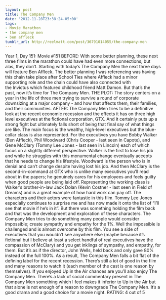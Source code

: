```yaml
---
layout: post
title: The Company Men
date: '2012-11-28T23:38:24-05:00'
tags:
- Movie Marathon
- the company men
- ben affleck
tumblr_url: http://reelmatt.com/post/36791014055/the-company-men
---
```

Year 1, Day 151: Movie #151
BEFORE: With some better planning, these next three films in the marathon could have had even more connections, but alas, they don’t. Starting with today’s The Company Men the next three days will feature Ben Affleck. The better planning I was referencing was having this chain take place after School Ties where Affleck had a minor supporting role and the chain could have also connected with the Invictus which featured childhood friend Matt Damon. But that’s the past, now it’s time for The Company Men.
THE PLOT: The story centers on a year in the life of three men trying to survive a round of corporate downsizing at a major company - and how that affects them, their families, and their communities.
AFTER: The Company Men tries to be a definitive look at the recent economic recession and the effects it has on three high level executives at the fictional corporation, GTX. And it certainly puts up a strong fight but ultimately falls short of being that final say of what things are like.
The main focus is the wealthy, high-level executives but the blue-collar class is also represented. For the executives you have Bobby Walker (Ben Affleck), Phil Woodward (Chris Cooper - last seen in Capote), and Gene McClary (Tommy Lee Jones - last seen in Lincoln) each of which focus on a slightly different perspective. Walker is the first to lose his job and while he struggles with this monumental change eventually accepts that he needs to change his lifestyle. Woodward is the person who is in denial and can’t change despite having lost his job. And then McClary is the second-in-command at GTX who is unlike many executives you’ll read about in the papers; he genuinely cares for his employees and feels guilty when good people are being laid off. Representing the working class is Walker’s brother-in-law Jack Dolan (Kevin Costner - last seen in Field of Dreams) and is a great example of how hard work can pay off.
The characters and their actors were fantastic in this film. Tommy Lee Jones especially continues to surprise me and has now made it onto the list of “I’ll see that movie if he’s in it”. But there was something holding the film back and that was the development and exploration of these characters. The Company Men tries to do something many people would consider impossible; create sympathy and empathy for the 1%. Well the impossible is challenged and is almost overcome by this film. You see a side of executives that you wouldn’t see anywhere else (maybe because it’s fictional but I believe at least a select handful of real executives have the compassion of McClary) and you get inklings of sympathy, and empathy, for them. But it’s as if the director, John Wells, held back and only gave 80% instead of the full 100%. As a result, The Company Men falls a bit flat of the defining label for the recent recession.
There’s still a lot of good in the film and many reasons to watch it (each member of the cast is one reason by themselves). If you enjoyed Up in the Air chances are you’ll also enjoy The Company Men. There’s a lack of social commentary present in The Company Men something which I feel makes it inferior to Up in the Air but that alone is not enough of a reason to downgrade The Company Men. It’s a good drama and a good choice for a movie night.
RATING: 4 out of 5
